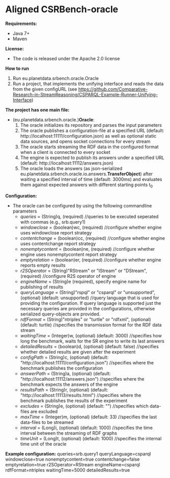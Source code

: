 # Aligned CSRBench-oracle

**Requirements:**
 * Java 7+
 * Maven

**License:**
 * The code is released under the Apache 2.0 license

**How to run**
1. Run eu.planetdata.srbench.oracle.Oracle
2. Run a project, that implements the unifying interface and reads the data from the given configURL (see https://github.com/Comparative-Research-in-StreamReasoning/CSPARQL-Example-Runner-Unifying-Interface)

**The project has one main file:**
* (eu.planetdata.srbench.oracle.)**Oracle**:
  1. The oracle initializes its repository and parses the input parameters
  2. The oracle publishes a configuration-file at a specified URL (default: http://localhost:11111/configuration.json) as well as optional static data sources, and opens socket connections for every stream
  3. The oracle starts streaming the RDF data in the configured format when a client is connected to every socket
  4. The engine is expected to publish its answers under a specified URL (default: http://localhost:11112/answers.json)
  5. The oracle loads the answers (as json-serialized eu.planetdata.srbench.oracle.io.answers.**TransferObject**) after waiting a specified interval of time (default: 3000ms) and evaluates them against expected answers with different starting points t<sub>0</sub>

**Configuration:**
 * The oracle can be configured by using the following commandline parameters
   * _queries_ = (String)q, (required) //queries to be executed seperated with commas (e.g., srb.query1)
   * _windowclose_ = (boolean)wc, (required) //configure whether engine uses windowclose report strategy
   * _contentchange_ = (boolean)cc, (required) //configure whether engine uses contentchange report strategy
   * _nonemptycontent_ = (boolean)ne, (required) //configure whether engine uses nonemptycontent report strategy
   * _emptyrelation_ = (boolean)er, (required) //configure whether engine reports empty results
   * _r2SOperator_ = (String)"RStream" or "IStream" or "DStream", (required) //configure R2S operator of engine 
   * _engineName_ = (String)e (required), specify engine name for publishing of results
   * _queryLanguage_ = (String)"rspql" or "csparql" or "unsupported", (optional) (default: unsupported) //query language that is used for providing the configuration. If query language is supported just the necessary queries are provided in the configurations, otherwise serialized query-objects are provided.
   * _rdfFormat_ = (String)"ntriples" or "turtle" or "rdfxml", (optional) (default: turtle) //specifies the transmission format for the RDF data stream
   * _waitingTime_ = (Integer)w, (optional) (default: 3000) //specifies how long the benchmark, waits for the SR engine to write its last answers
   * _detailedResults_ = (boolean)d, (optional) (default: false) //specifies whether detailed results are given after the experiment
   * _configPath_ = (String)c, (optional) (default: "http://localhost:11111/configuration.json") //specifies where the benchmark publishes the configuration
   * _answerPath_ = (String)a, (optional) (default: "http://localhost:11112/answers.json") //specifies where the benchmark expects the answers of the engine
   * _resultsPath_ = (String)r, (optional) (default: "http://localhost:11113/results.html") //specifies where the benchmark publishes the results of the experiment
   * _excludes_ = (String)e, (optional) (default: "") //specifies which data-files are excluded
   * _maxTime_ = (Integer)m, (optional) (default: 33) //specifies the last data-files to be streamed
   * _interval_ = (Long)i, (optional) (default: 1000) //specifies the time interval between the streaming of RDF graphs
   * _timeUnit_ = (Long)t, (optional) (default: 1000) //specifies the internal time unit of the oracle

**Example configuration:**
queries=srb.query1 queryLanguage=csparql windowclose=true nonemptycontent=true contentchange=false emptyrelation=true r2SOperator=RStream engineName=csparql rdfFormat=ntriples waitingTime=5000 detailedResults=true


